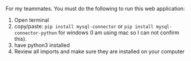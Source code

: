For my teammates.
You must do the following to run this web application:

1. Open terminal
2. copy/paste: ``pip install mysql-connector`` or ``pip install mysql-connector-python`` for windows (I am using mac so I can not confirm this).
3. have python3 installed
4. Review all imports and make sure they are installed on your computer
